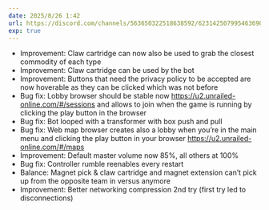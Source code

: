 ```yaml
---
date: 2025/8/26 1:42
url: https://discord.com/channels/563650322518638592/623142507995463690/1409578633219014767
exp: true
---
```

- Improvement: Claw cartridge can now also be used to grab the closest commodity of each type
- Improvement: Claw cartridge can be used by the bot
- Improvement: Buttons that need the privacy policy to be accepted are now hoverable as they can be clicked which was not before
- Bug fix: Lobby browser should be stable now https://u2.unrailed-online.com/#/sessions and allows to join when the game is running by clicking the play button in the browser
- Bug fix: Bot looped with a transformer with box push and pull
- Bug fix: Web map browser creates also a lobby when you’re in the main menu  and clicking the play button in your browser https://u2.unrailed-online.com/#/maps 
- Improvement: Default master volume now 85%, all others at 100%
- Bug fix: Controller rumble reenables every restart
- Balance: Magnet pick & claw cartridge and magnet extension can’t pick up from the opposite team in versus anymore
- Improvement: Better networking compression 2nd try (first try led to disconnections)
